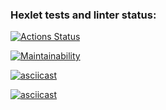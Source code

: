### Hexlet tests and linter status:
[![Actions Status](https://github.com/IlyaBag/python-project-49/workflows/hexlet-check/badge.svg)](https://github.com/IlyaBag/python-project-49/actions)

[![Maintainability](https://api.codeclimate.com/v1/badges/dbf8c68cdd0a640fb2b1/maintainability)](https://codeclimate.com/github/IlyaBag/python-project-49/maintainability)

[![asciicast](https://asciinema.org/a/3ri243jWKx9qP93qnqGlgVrUc.svg)](https://asciinema.org/a/3ri243jWKx9qP93qnqGlgVrUc)

[![asciicast](https://asciinema.org/a/zgrA593KSAoATH13ZG4PpVHHZ.svg)](https://asciinema.org/a/zgrA593KSAoATH13ZG4PpVHHZ)
